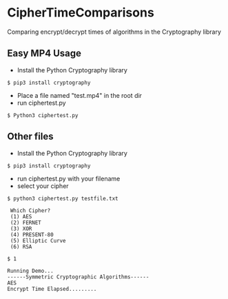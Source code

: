 CipherTimeComparisons
======
Comparing encrypt/decrypt times of algorithms in the Cryptography library

Easy MP4 Usage
------
+ Install the Python Cryptography library 
```
$ pip3 install cryptography
```
+ Place a file named "test.mp4" in the root dir 
+ run ciphertest.py
```
$ Python3 ciphertest.py
```


Other files
------
+ Install the Python Cryptography library 
```
$ pip3 install cryptography
```
+ run ciphertest.py with your filename 
+ select your cipher 
```
$ python3 ciphertest.py testfile.txt

 Which Cipher?
 (1) AES
 (2) FERNET
 (3) XOR
 (4) PRESENT-80
 (5) Elliptic Curve
 (6) RSA
 
$ 1 

Running Demo...
------Symmetric Cryptographic Algorithms------
AES
Encrypt Time Elapsed.........

```
